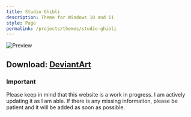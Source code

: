 ```yaml
---
title: Studio Ghibli
description: Theme for Windows 10 and 11
style: Page
permalink: /projects/themes/studio-ghibli
---
```

![Preview][Preview]

**Download**: [DeviantArt][Download]
---

### Important
Please keep in mind that this website is a work in progress. I am actively updating it as I am able. If there is any missing information, please be patient and it will be added as soon as possible.

[Preview]: https://images-wixmp-ed30a86b8c4ca887773594c2.wixmp.com/i/836bd001-fc1e-41ac-8fce-917bee5d1f0e/dic0llt-bfa3911c-f865-4f3e-affd-f02d7f174f79.png/v1/fit/w_828,h_464,q_70,strp/studio_ghibli_theme_by_og_nimbi_dic0llt-414w-2x.jpg
[Download]: https://www.deviantart.com/og-nimbi/art/Studio-Ghibli-Theme-1108574561
